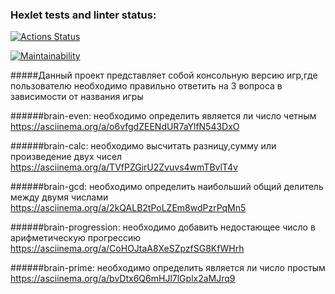 ### Hexlet tests and linter status:
[![Actions Status](https://github.com/Aleksandr2302/frontend-project-44/workflows/hexlet-check/badge.svg)](https://github.com/Aleksandr2302/frontend-project-44/actions)

[![Maintainability](https://api.codeclimate.com/v1/badges/a44e95c9e1de21a7bad8/maintainability)](https://codeclimate.com/github/Aleksandr2302/frontend-project-44/maintainability)

 
#####Данный проект представляет собой консольную версию игр,где пользователю необходимо правильно ответить на 3 вопроса в зависимости от названия игры
 
######brain-even:
необходимо определить является ли число четным 
https://asciinema.org/a/o6vfgdZEENdUR7aYlfN543DxO
 
######brain-calc:
необходимо высчитать разницу,сумму или произведение двух чисел
https://asciinema.org/a/TVfPZGirU2Zvuvs4wmTBvlT4v 

######brain-gcd:
необходимо определить наибольший общий делитель между двумя числами
https://asciinema.org/a/2kQALB2tPoLZEm8wdPzrPqMn5

######brain-progression:
необходимо добавить недостающее число в арифметическую прогрессию
https://asciinema.org/a/CoHOJtaA8XeSZpzfSG8KfWHrh

######brain-prime:
необходимо определить является ли число простым
https://asciinema.org/a/bvDtx6Q6mHJl7lGplx2aMJrq9
 